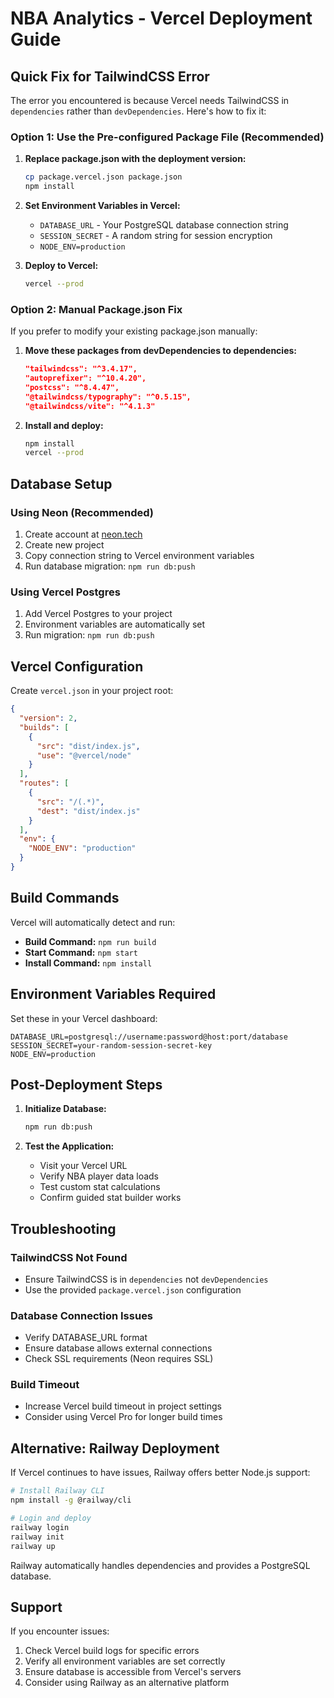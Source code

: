 # NBA Analytics - Vercel Deployment Guide

## Quick Fix for TailwindCSS Error

The error you encountered is because Vercel needs TailwindCSS in `dependencies` rather than `devDependencies`. Here's how to fix it:

### Option 1: Use the Pre-configured Package File (Recommended)

1. **Replace package.json with the deployment version:**
   ```bash
   cp package.vercel.json package.json
   npm install
   ```

2. **Set Environment Variables in Vercel:**
   - `DATABASE_URL` - Your PostgreSQL database connection string
   - `SESSION_SECRET` - A random string for session encryption
   - `NODE_ENV=production`

3. **Deploy to Vercel:**
   ```bash
   vercel --prod
   ```

### Option 2: Manual Package.json Fix

If you prefer to modify your existing package.json manually:

1. **Move these packages from devDependencies to dependencies:**
   ```json
   "tailwindcss": "^3.4.17",
   "autoprefixer": "^10.4.20", 
   "postcss": "^8.4.47",
   "@tailwindcss/typography": "^0.5.15",
   "@tailwindcss/vite": "^4.1.3"
   ```

2. **Install and deploy:**
   ```bash
   npm install
   vercel --prod
   ```

## Database Setup

### Using Neon (Recommended)
1. Create account at [neon.tech](https://neon.tech)
2. Create new project
3. Copy connection string to Vercel environment variables
4. Run database migration: `npm run db:push`

### Using Vercel Postgres
1. Add Vercel Postgres to your project
2. Environment variables are automatically set
3. Run migration: `npm run db:push`

## Vercel Configuration

Create `vercel.json` in your project root:

```json
{
  "version": 2,
  "builds": [
    {
      "src": "dist/index.js",
      "use": "@vercel/node"
    }
  ],
  "routes": [
    {
      "src": "/(.*)",
      "dest": "dist/index.js"
    }
  ],
  "env": {
    "NODE_ENV": "production"
  }
}
```

## Build Commands

Vercel will automatically detect and run:
- **Build Command:** `npm run build`
- **Start Command:** `npm start`
- **Install Command:** `npm install`

## Environment Variables Required

Set these in your Vercel dashboard:

```
DATABASE_URL=postgresql://username:password@host:port/database
SESSION_SECRET=your-random-session-secret-key
NODE_ENV=production
```

## Post-Deployment Steps

1. **Initialize Database:**
   ```bash
   npm run db:push
   ```

2. **Test the Application:**
   - Visit your Vercel URL
   - Verify NBA player data loads
   - Test custom stat calculations
   - Confirm guided stat builder works

## Troubleshooting

### TailwindCSS Not Found
- Ensure TailwindCSS is in `dependencies` not `devDependencies`
- Use the provided `package.vercel.json` configuration

### Database Connection Issues
- Verify DATABASE_URL format
- Ensure database allows external connections
- Check SSL requirements (Neon requires SSL)

### Build Timeout
- Increase Vercel build timeout in project settings
- Consider using Vercel Pro for longer build times

## Alternative: Railway Deployment

If Vercel continues to have issues, Railway offers better Node.js support:

```bash
# Install Railway CLI
npm install -g @railway/cli

# Login and deploy
railway login
railway init
railway up
```

Railway automatically handles dependencies and provides a PostgreSQL database.

## Support

If you encounter issues:
1. Check Vercel build logs for specific errors
2. Verify all environment variables are set correctly
3. Ensure database is accessible from Vercel's servers
4. Consider using Railway as an alternative platform